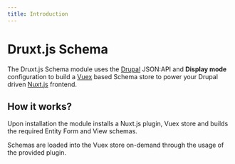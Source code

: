 ```yaml
---
title: Introduction
---
```


# Druxt.js Schema

The Druxt.js Schema module uses the [Drupal](https://drupal.org) JSON:API and **Display mode** configuration to build a [Vuex](https://vuex.vuejs.org) based Schema store to power your Drupal driven [Nuxt.js](https://nuxtjs.org) frontend.


## How it works?

Upon installation the module installs a Nuxt.js plugin, Vuex store and builds the required Entity Form and View schemas.

Schemas are loaded into the Vuex store on-demand through the usage of the provided plugin.
